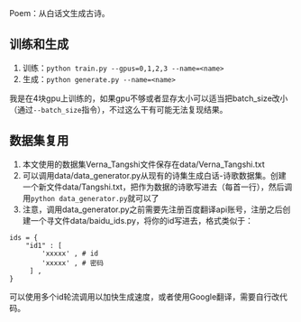 Poem：从白话文生成古诗。

## 训练和生成
1. 训练：`python train.py --gpus=0,1,2,3 --name=<name>`
2. 生成：`python generate.py --name=<name>`

我是在4块gpu上训练的，如果gpu不够或者显存太小可以适当把batch_size改小（通过`--batch_size`指令），不过这么干有可能无法复现结果。

## 数据集复用
1. 本文使用的数据集Verna_Tangshi文件保存在data/Verna_Tangshi.txt
2. 可以调用data/data_generator.py从现有的诗集生成白话-诗歌数据集。创建一个新文件data/Tangshi.txt，把作为数据的诗歌写进去（每首一行），然后调用`python data_generator.py`就可以了
3. 注意，调用data_generator.py之前需要先注册百度翻译api账号，注册之后创建一个寻文件data/baidu_ids.py，将你的id写进去，格式类似于：
```
ids = {
	"id1" : [
		'xxxxx' , # id
		'xxxxx' , # 密码
	 ] ,
}
```
可以使用多个id轮流调用以加快生成速度，或者使用Google翻译，需要自行改代码。
